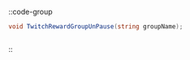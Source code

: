 ::code-group
  ```csharp [Method]
  void TwitchRewardGroupUnPause(string groupName);
  ```
  ```csharp [Example]

  ```
::